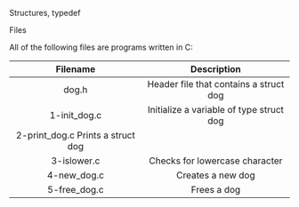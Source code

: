 Structures, typedef

Files

All of the following files are programs written in C:

| Filename | Description |
| :---: | :---: |
|dog.h |	Header file that contains a struct dog|
|1-init_dog.c|	Initialize a variable of type struct dog|
|2-print_dog.c 	Prints a struct dog|
|3-islower.c |	Checks for lowercase character|
|4-new_dog.c |	Creates a new dog|
|5-free_dog.c |	Frees a dog|
